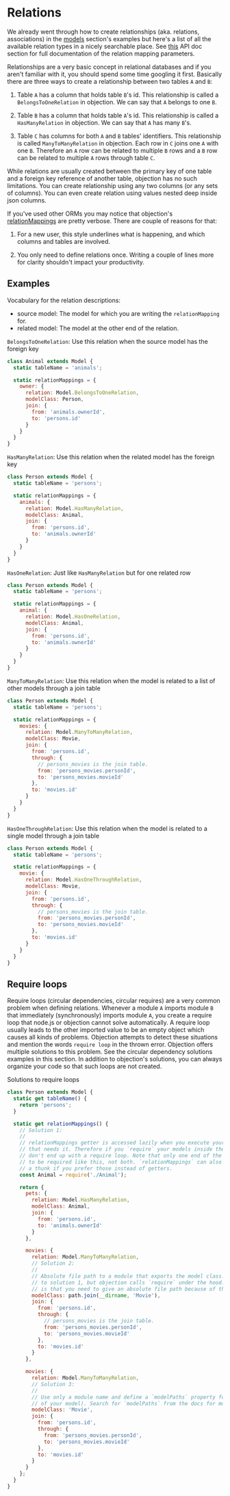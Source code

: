 # Relations

We already went through how to create relationships (aka. relations, associations) in the [models](/guide/models.html) section's examples but here's a list of all the available relation types in a nicely searchable place. See [this](/api/types.html#type-relationmapping) API doc section for full documentation of the relation mapping parameters.

Relationships are a very basic concept in relational databases and if you aren't familiar with it, you should spend some time googling it first. Basically there are three ways to create a relationship between two tables `A` and `B`:

1. Table `A` has a column that holds table `B`'s id. This relationship is called a `BelongsToOneRelation` in objection.
   We can say that `A` belongs to one `B`.

2. Table `B` has a column that holds table `A`'s id. This relationship is called a `HasManyRelation` in objection.
   We can say that `A` has many `B`'s.

3. Table `C` has columns for both `A` and `B` tables' identifiers. This relationship is called `ManyToManyRelation` in objection.
   Each row in `C` joins one `A` with one `B`. Therefore an `A` row can be related to multiple `B` rows and a `B` row can be related to
   multiple `A` rows through table `C`.

While relations are usually created between the primary key of one table and a foreign key reference of another table, objection has no such limitations. You can create relationship using any two columns (or any sets of columns). You can even create relation using values nested deep inside json columns.

If you've used other ORMs you may notice that objection's [relationMappings](/api/model.html#static-relationmappings) are pretty verbose. There are couple of reasons for that:

1. For a new user, this style underlines what is happening, and which columns and tables are involved.

2. You only need to define relations once. Writing a couple of lines more for clarity shouldn't impact your productivity.

## Examples

Vocabulary for the relation descriptions:

 * source model: The model for which you are writing the `relationMapping` for.
 * related model: The model at the other end of the relation.

`BelongsToOneRelation`: Use this relation when the source model has the foreign key

```js
class Animal extends Model {
  static tableName = 'animals';

  static relationMappings = {
    owner: {
      relation: Model.BelongsToOneRelation,
      modelClass: Person,
      join: {
        from: 'animals.ownerId',
        to: 'persons.id'
      }
    }
  }
}
```

`HasManyRelation`: Use this relation when the related model has the foreign key

```js
class Person extends Model {
  static tableName = 'persons';

  static relationMappings = {
    animals: {
      relation: Model.HasManyRelation,
      modelClass: Animal,
      join: {
        from: 'persons.id',
        to: 'animals.ownerId'
      }
    }
  }
}
```

`HasOneRelation`: Just like `HasManyRelation` but for one related row

```js
class Person extends Model {
  static tableName = 'persons';

  static relationMappings = {
    animal: {
      relation: Model.HasOneRelation,
      modelClass: Animal,
      join: {
        from: 'persons.id',
        to: 'animals.ownerId'
      }
    }
  }
}
```

`ManyToManyRelation`: Use this relation when the model is related to a list of other models through a join table

```js
class Person extends Model {
  static tableName = 'persons';

  static relationMappings = {
    movies: {
      relation: Model.ManyToManyRelation,
      modelClass: Movie,
      join: {
        from: 'persons.id',
        through: {
          // persons_movies is the join table.
          from: 'persons_movies.personId',
          to: 'persons_movies.movieId'
        },
        to: 'movies.id'
      }
    }
  }
}
```

`HasOneThroughRelation`: Use this relation when the model is related to a single model through a join table

```js
class Person extends Model {
  static tableName = 'persons';

  static relationMappings = {
    movie: {
      relation: Model.HasOneThroughRelation,
      modelClass: Movie,
      join: {
        from: 'persons.id',
        through: {
          // persons_movies is the join table.
          from: 'persons_movies.personId',
          to: 'persons_movies.movieId'
        },
        to: 'movies.id'
      }
    }
  }
}
```

## Require loops

Require loops (circular dependencies, circular requires) are a very common problem when defining relations. Whenever a module `A` imports module `B` that immediately (synchronously) imports module `A`, you create a require loop that node.js or objection cannot solve automatically. A require loop usually leads to the other imported value to be an empty object which causes all kinds of problems. Objection attempts to detect these situations and mention the words `require loop` in the thrown error. Objection offers multiple solutions to this problem. See the circular dependency solutions examples in this section. In addition to objection's solutions, you can always organize your code so that such loops are not created.

Solutions to require loops

```js
class Person extends Model {
  static get tableName() {
    return 'persons';
  }

  static get relationMappings() {
    // Solution 1:
    //
    // relationMappings getter is accessed lazily when you execute your first query
    // that needs it. Therefore if you `require` your models inside the getter, you
    // don't end up with a require loop. Note that only one end of the relation needs
    // to be required like this, not both. `relationMappings` can also be a method or
    // a thunk if you prefer those instead of getters.
    const Animal = require('./Animal');

    return {
      pets: {
        relation: Model.HasManyRelation,
        modelClass: Animal,
        join: {
          from: 'persons.id',
          to: 'animals.ownerId'
        }
      },

      movies: {
        relation: Model.ManyToManyRelation,
        // Solution 2:
        //
        // Absolute file path to a module that exports the model class. This is similar
        // to solution 1, but objection calls `require` under the hood. The downside here
        // is that you need to give an absolute file path because of the way `require` works.
        modelClass: path.join(__dirname, 'Movie'),
        join: {
          from: 'persons.id',
          through: {
            // persons_movies is the join table.
            from: 'persons_movies.personId',
            to: 'persons_movies.movieId'
          },
          to: 'movies.id'
        }
      },

      movies: {
        relation: Model.ManyToManyRelation,
        // Solution 3:
        //
        // Use only a module name and define a `modelPaths` property for your model (or a superclass
        // of your model). Search for `modelPaths` from the docs for more info.
        modelClass: 'Movie',
        join: {
          from: 'persons.id',
          through: {
            from: 'persons_movies.personId',
            to: 'persons_movies.movieId'
          },
          to: 'movies.id'
        }
      }
    };
  }
}
```
